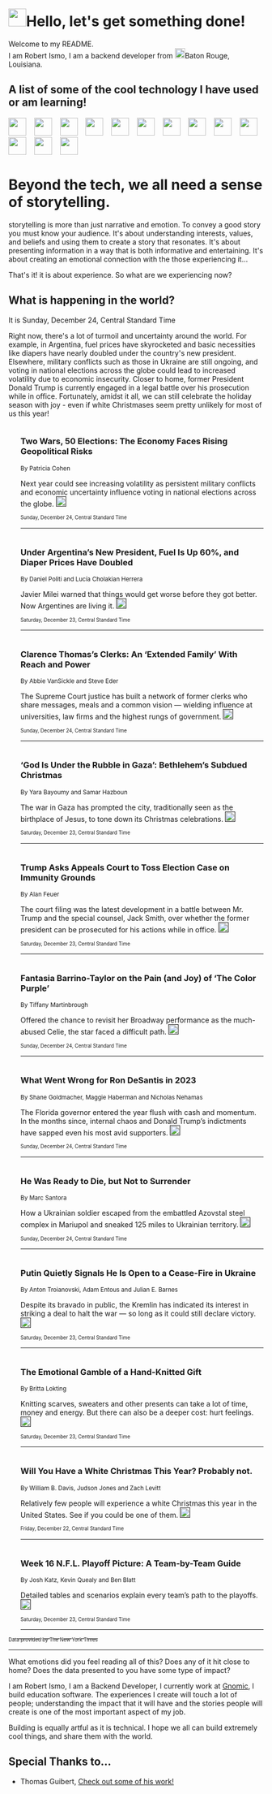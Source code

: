 <h1><img src="https://emojis.slackmojis.com/emojis/images/1643514375/3493/hot-coffee.gif?1643514375" width="35"/>Hello, let's get something done!</h1>

<p>Welcome to my README.<br/>
I am Robert Ismo, I am a backend developer from <img src="https://emojis.slackmojis.com/emojis/images/1638395689/50435/moulin_rouge.png?1638395689" width="20"/>Baton Rouge, Louisiana.</p>
<h2>A list of some of the cool technology I have used or am learning!</h2>
<p>
<img src="https://emojis.slackmojis.com/emojis/images/1643516091/21142/meow_bongotap.gif?1643516091" width="35" alt="">
<img src="https://img.shields.io/badge/Favorite%20Frontend%20Framework-SvelteKit-f83903" alt="">
<img src="https://img.shields.io/badge/Second%20Favorite-Vue-40b581" alt="">
<img src="https://img.shields.io/badge/Most%20Used%20Runtime-Nodejs-78b061" alt="">
<img src="https://emojis.slackmojis.com/emojis/images/1643517416/34482/fire.gif?1643517416" width="35" alt="">
<img src="https://img.shields.io/badge/Javascript%20But%20Better-Typescript-0078ca" alt="">
<img src="https://img.shields.io/badge/Favorite%20Language-Elixir-3e244d" alt="">
<img src="https://img.shields.io/badge/Containerize%20Everything-Docker-6ac9ef" alt="">
<img src="https://emojis.slackmojis.com/emojis/images/1643514596/5999/meow_party.gif?1643514596" width="35" alt="">
<img src="https://img.shields.io/badge/API%20Love%20Language-Graphql-de32a5" alt="">
<img src="https://img.shields.io/badge/Our%20Favorite%20Version%20Controller-Git-e94f33" alt="">
<img src="https://img.shields.io/badge/Favorite%20Database-Redis-d42d1d" alt="">
<img src="https://emojis.slackmojis.com/emojis/images/1643514559/5584/deployparrot.gif?1643514559" width="35" alt="">
<img src="https://img.shields.io/badge/Container%20Interstate-RabbitMQ-f66200" alt="">
<img src="https://img.shields.io/badge/Gotta%20Learn-Kubernetes-316adf" alt="">
<img src="https://img.shields.io/badge/Really%20Mature%20Now-WASM-654fef" alt="">
<img src="https://emojis.slackmojis.com/emojis/images/1666642497/61942/dance_vibe.gif?1666642497" width="35" alt="">
<img src="https://img.shields.io/badge/For%20My%20M1-ARM64-657d96" alt="">
<img src="https://img.shields.io/badge/Loving%20This%20So%20Much-TailwindCSS-17bcb5" alt="">
<img src="https://img.shields.io/badge/Cool%20Build%20Tool-Vite-f9cb24" alt="">
<img src="https://emojis.slackmojis.com/emojis/images/1669231376/62819/working-on-it.gif?1669231376" width="35" alt="">
<img src="https://img.shields.io/badge/Fun%20and%20Easy%20Database-MongoDB-5f8c49" alt="">
<img src="https://img.shields.io/badge/JS%20Life%20Support-NPM-c73737" alt="">
<img src="https://img.shields.io/badge/I%20Liked%20It-DynamoDB-0073b9" alt="">
<img src="https://emojis.slackmojis.com/emojis/images/1643514045/46/question.gif?1643514045" width="35" alt="">
<img src="https://img.shields.io/badge/cool-React-60d6f9" alt="">
<img src="https://img.shields.io/badge/Future%20Big%20Project-Lambda-f37e00" alt="">
<img src="https://img.shields.io/badge/NPM%20But%20Better-PNPM-f1aa07" alt="">
<img src="https://emojis.slackmojis.com/emojis/images/1643514943/9662/fbwow.gif?1643514943" width="35" alt="">
<img src="https://img.shields.io/badge/First%20Language-C-662079" alt="">
<img src="https://img.shields.io/badge/Where%20I%20Deploy%20Frontend-Vercel-000000" alt="">
<img src="https://img.shields.io/badge/Who%20Does%20not%20Want%20an%20App-Swift-f9492a" alt="">
<img src="https://emojis.slackmojis.com/emojis/images/1643514058/151/javascript.png?1643514058" width="35" alt="">
<img src="https://img.shields.io/badge/cool-Python-fbd542" alt="">
<img src="https://img.shields.io/badge/Favorite%20Something-Stripe-656cdc" alt="">
<img src="https://img.shields.io/badge/Of%20Course-HTML5-ed6327" alt="">
<img src="https://emojis.slackmojis.com/emojis/images/1660415405/60731/bomb.gif?1660415405" width="35" alt="">
<img src="https://img.shields.io/badge/hate-CSS-2964ec" alt="">
<img src="https://img.shields.io/badge/Learning-CircleCI-141215" alt="">
<img src="https://img.shields.io/badge/Learning-Rust-fbbb3b" alt="">
<img src="https://emojis.slackmojis.com/emojis/images/1660415397/60712/writing-hand.gif?1660415397" width="35" alt="">
<img src="https://img.shields.io/badge/Dev%20Browser%20of%20Choice-Firefox-cc4e26" alt="">
<img src="https://img.shields.io/badge/Recoverying%20From%20Windows-UNIX-1781e3" alt="">
<img src="https://img.shields.io/badge/LOVE-LogSeq-90c1c2" alt="">
<img src="https://emojis.slackmojis.com/emojis/images/1643514066/223/kirby.gif?1643514066" width="35" alt="">
<img src="https://img.shields.io/badge/Daily%20Driver-MacOS-e6e6e8" alt="">
<img src="https://img.shields.io/badge/Git%20Server-Github-000000" alt="">
<img src="https://img.shields.io/badge/enjoyable-EC2-f17428" alt="">
<img src="https://emojis.slackmojis.com/emojis/images/1643514239/2069/excited.gif?1643514239" width="35" alt="">
</p>
<h1>Beyond the tech, we all need a sense of storytelling.</h1>
<p>storytelling is more than just narrative and emotion. To convey a good story you must know your audience. It's about understanding interests, values, and beliefs and using them to create a story that resonates. It's about presenting information in a way that is both informative and entertaining. It's about creating an emotional connection with the those experiencing it...</p>
<p>That's it! it is about experience. So what are we experiencing now?</p>
<h2>What is happening in the world?</h2>
<p>It is Sunday, December 24, Central Standard Time</p>
<p>
Right now, there&#39;s a lot of turmoil and uncertainty around the world. For example, in Argentina, fuel prices have skyrocketed and basic necessities like diapers have nearly doubled under the country&#39;s new president. Elsewhere, military conflicts such as those in Ukraine are still ongoing, and voting in national elections across the globe could lead to increased volatility due to economic insecurity. Closer to home, former President Donald Trump is currently engaged in a legal battle over his prosecution while in office. Fortunately, amidst it all, we can still celebrate the holiday season with joy - even if white Christmases seem pretty unlikely for most of us this year!</p>
<ol>
<img src="https://img.shields.io/badge/-business-blue" alt="">
<h3>Two Wars, 50 Elections: The Economy Faces Rising Geopolitical Risks</h3>
<sub>By Patricia Cohen</sub>
<p>Next year could see increasing volatility as persistent military conflicts and economic uncertainty influence voting in national elections across the globe.  <a href=""><img src="https://developer.nytimes.com/files/poweredby_nytimes_30b.png?v=1583354208352" height="20"></a></p>
<sub><sub>Sunday, December 24, Central Standard Time</sub></sub>
<hr/>
<img src="https://img.shields.io/badge/-world-blue" alt="">
<h3>Under Argentina’s New President, Fuel Is Up 60%, and Diaper Prices Have Doubled</h3>
<sub>By Daniel Politi and Lucía Cholakian Herrera</sub>
<p>Javier Milei warned that things would get worse before they got better. Now Argentines are living it.  <a href=""><img src="https://developer.nytimes.com/files/poweredby_nytimes_30b.png?v=1583354208352" height="20"></a></p>
<sub><sub>Saturday, December 23, Central Standard Time</sub></sub>
<hr/>
<img src="https://img.shields.io/badge/-us-blue" alt="">
<h3>Clarence Thomas’s Clerks: An ‘Extended Family’ With Reach and Power</h3>
<sub>By Abbie VanSickle and Steve Eder</sub>
<p>The Supreme Court justice has built a network of former clerks who share messages, meals and a common vision — wielding influence at universities, law firms and the highest rungs of government.  <a href=""><img src="https://developer.nytimes.com/files/poweredby_nytimes_30b.png?v=1583354208352" height="20"></a></p>
<sub><sub>Sunday, December 24, Central Standard Time</sub></sub>
<hr/>
<img src="https://img.shields.io/badge/-world-blue" alt="">
<h3>‘God Is Under the Rubble in Gaza’: Bethlehem’s Subdued Christmas</h3>
<sub>By Yara Bayoumy and Samar Hazboun</sub>
<p>The war in Gaza has prompted the city, traditionally seen as the birthplace of Jesus, to tone down its Christmas celebrations.  <a href=""><img src="https://developer.nytimes.com/files/poweredby_nytimes_30b.png?v=1583354208352" height="20"></a></p>
<sub><sub>Saturday, December 23, Central Standard Time</sub></sub>
<hr/>
<img src="https://img.shields.io/badge/-us-blue" alt="">
<h3>Trump Asks Appeals Court to Toss Election Case on Immunity Grounds</h3>
<sub>By Alan Feuer</sub>
<p>The court filing was the latest development in a battle between Mr. Trump and the special counsel, Jack Smith, over whether the former president can be prosecuted for his actions while in office.  <a href=""><img src="https://developer.nytimes.com/files/poweredby_nytimes_30b.png?v=1583354208352" height="20"></a></p>
<sub><sub>Saturday, December 23, Central Standard Time</sub></sub>
<hr/>
<img src="https://img.shields.io/badge/-movies-blue" alt="">
<h3>Fantasia Barrino-Taylor on the Pain (and Joy) of ‘The Color Purple’</h3>
<sub>By Tiffany Martinbrough</sub>
<p>Offered the chance to revisit her Broadway performance as the much-abused Celie, the star faced a difficult path.  <a href=""><img src="https://developer.nytimes.com/files/poweredby_nytimes_30b.png?v=1583354208352" height="20"></a></p>
<sub><sub>Sunday, December 24, Central Standard Time</sub></sub>
<hr/>
<img src="https://img.shields.io/badge/-us-blue" alt="">
<h3>What Went Wrong for Ron DeSantis in 2023</h3>
<sub>By Shane Goldmacher, Maggie Haberman and Nicholas Nehamas</sub>
<p>The Florida governor entered the year flush with cash and momentum. In the months since, internal chaos and Donald Trump’s indictments have sapped even his most avid supporters.  <a href=""><img src="https://developer.nytimes.com/files/poweredby_nytimes_30b.png?v=1583354208352" height="20"></a></p>
<sub><sub>Sunday, December 24, Central Standard Time</sub></sub>
<hr/>
<img src="https://img.shields.io/badge/-world-blue" alt="">
<h3>He Was Ready to Die, but Not to Surrender</h3>
<sub>By Marc Santora</sub>
<p>How a Ukrainian soldier escaped from the embattled Azovstal steel complex in Mariupol and sneaked 125 miles to Ukrainian territory.  <a href=""><img src="https://developer.nytimes.com/files/poweredby_nytimes_30b.png?v=1583354208352" height="20"></a></p>
<sub><sub>Sunday, December 24, Central Standard Time</sub></sub>
<hr/>
<img src="https://img.shields.io/badge/-world-blue" alt="">
<h3>Putin Quietly Signals He Is Open to a Cease-Fire in Ukraine</h3>
<sub>By Anton Troianovski, Adam Entous and Julian E. Barnes</sub>
<p>Despite its bravado in public, the Kremlin has indicated its interest in striking a deal to halt the war — so long as it could still declare victory.  <a href=""><img src="https://developer.nytimes.com/files/poweredby_nytimes_30b.png?v=1583354208352" height="20"></a></p>
<sub><sub>Saturday, December 23, Central Standard Time</sub></sub>
<hr/>
<img src="https://img.shields.io/badge/-nyregion-blue" alt="">
<h3>The Emotional Gamble of a Hand-Knitted Gift</h3>
<sub>By Britta Lokting</sub>
<p>Knitting scarves, sweaters and other presents can take a lot of time, money and energy. But there can also be a deeper cost: hurt feelings.  <a href=""><img src="https://developer.nytimes.com/files/poweredby_nytimes_30b.png?v=1583354208352" height="20"></a></p>
<sub><sub>Saturday, December 23, Central Standard Time</sub></sub>
<hr/>
<img src="https://img.shields.io/badge/-us-blue" alt="">
<h3>Will You Have a White Christmas This Year? Probably not.</h3>
<sub>By William B. Davis, Judson Jones and Zach Levitt</sub>
<p>Relatively few people will experience a white Christmas this year in the United States. See if you could be one of them.  <a href=""><img src="https://developer.nytimes.com/files/poweredby_nytimes_30b.png?v=1583354208352" height="20"></a></p>
<sub><sub>Friday, December 22, Central Standard Time</sub></sub>
<hr/>
<img src="https://img.shields.io/badge/-upshot-blue" alt="">
<h3>Week 16 N.F.L. Playoff Picture: A Team-by-Team Guide</h3>
<sub>By Josh Katz, Kevin Quealy and Ben Blatt</sub>
<p>Detailed tables and scenarios explain every team’s path to the playoffs.  <a href=""><img src="https://developer.nytimes.com/files/poweredby_nytimes_30b.png?v=1583354208352" height="20"></a></p>
<sub><sub>Saturday, December 23, Central Standard Time</sub></sub>
<hr/>
</ol>
<a href="https://developer.nytimes.com"><sub><sub>Data provided by The New York Times</sub></sub></a>
<hr/>
<p>What emotions did you feel reading all of this? Does any of it hit close to home? Does the data presented to you have some type of impact?</p>
<p>I am Robert Ismo, I am a Backend Developer, I currently work at <a href="https://gnomic.education/">Gnomic</a>, I build education software. The experiences I create will touch a lot of people; understanding the impact that it will have and the stories people will create is one of the most important aspect of my job.</p>
<p>Building is equally artful as it is technical. I hope we all can build extremely cool things, and share them with the world.</p>
<h2>Special Thanks to...</h2>
<ul>
<li>Thomas Guibert, <a href="https://github.com/thmsgbrt/thmsgbrt">Check out some of his work!</a></li>
</ul>